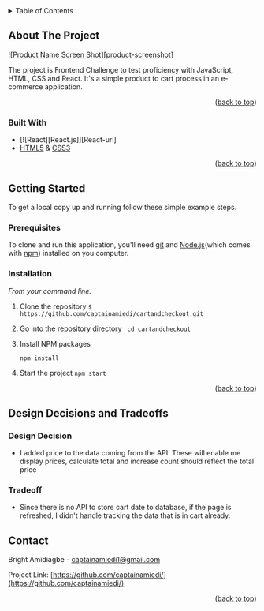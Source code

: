 <!-- TABLE OF CONTENTS -->
<details>
  <summary>Table of Contents</summary>
  <ol>
    <li>
      <a href="#about-the-project">About The Project</a>
      <ul>
        <li><a href="#built-with">Built With</a></li>
      </ul>
    </li>
    <li>
      <a href="#getting-started">Getting Started</a>
      <ul>
        <li><a href="#prerequisites">Prerequisites</a></li>
        <li><a href="#installation">Installation</a></li>
      </ul>
    </li>
    <li><a href="#usage">Design Decision and Trade offs</a></li>
    <li><a href="#contact">Contact</a></li>
  </ol>
</details>

<!-- ABOUT THE PROJECT -->
## About The Project

[![Product Name Screen Shot][product-screenshot]](https://example.com)

The project is Frontend Challenge to test proficiency with JavaScript, HTML, CSS and React. It's a simple product to cart process in an e-commerce application.

<p align="right">(<a href="#readme-top">back to top</a>)</p>

### Built With

* [![React][React.js]][React-url]
* [HTML5](https://developer.mozilla.org/en-US/docs/Web/Guide/HTML/HTML5) & [CSS3](https://developer.mozilla.org/en-US/docs/Web/CSS/CSS3)

<p align="right">(<a href="#readme-top">back to top</a>)</p>

<!-- GETTING STARTED -->
## Getting Started

To get a local copy up and running follow these simple example steps.

### Prerequisites

To clone and run this application, you'll need [git](https://git-scm.com/downloads) and [Node.js](https://nodejs.org/en/download/)(which comes with [npm](https://www.npmjs.com/)) installed on you computer.

### Installation

_From your command line._

1. Clone the repository
    ``` $ https://github.com/captainamiedi/cartandcheckout.git ```

2. Go into the repository directory
   ``` cd cartandcheckout```

3. Install NPM packages
   ```sh
   npm install
   ```
4. Start the project
   ``` npm start ```

<p align="right">(<a href="#readme-top">back to top</a>)</p>

<!-- Design Decisions and TradeOffs -->

## Design Decisions and Tradeoffs

### Design Decision
- I added price to the data coming from the API. These will enable me display prices, calculate total and increase count should reflect the total price

### Tradeoff
- Since there is no API to store cart date to database, if the page is refreshed, I didn't handle tracking the data that is in cart already.


<!-- CONTACT -->
## Contact

Bright Amidiagbe - captainamiedi1@gmail.com

Project Link: [https://github.com/captainamiedi/](https://github.com/captainamiedi/)

<p align="right">(<a href="#readme-top">back to top</a>)</p>

